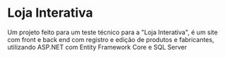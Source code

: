 # Loja Interativa
Um projeto feito para um teste técnico para a "Loja Interativa", é um site com front e back end com registro e edição de produtos e fabricantes, utilizando ASP.NET com Entity Framework Core e SQL Server
